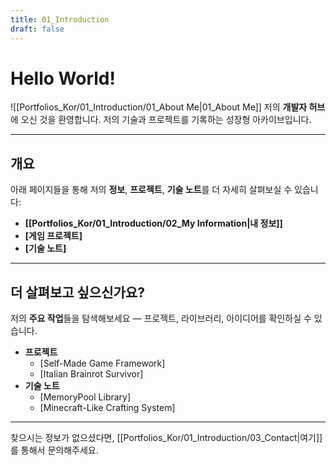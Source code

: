 ```yaml
---
title: 01_Introduction
draft: false
---
```


# **Hello World!**

![[Portfolios_Kor/01_Introduction/01_About Me|01_About Me]]
저의 **개발자 허브**에 오신 것을 환영합니다. 저의 기술과 프로젝트를 기록하는 성장형 아카이브입니다.

---
## **개요**

아래 페이지들을 통해 저의 **정보**, **프로젝트**, **기술 노트**를 더 자세히 살펴보실 수 있습니다:
- **[[Portfolios_Kor/01_Introduction/02_My Information|내 정보]]**
- **[게임 프로젝트]**
- **[기술 노트]**

---
## **더 살펴보고 싶으신가요?**

저의 **주요 작업**들을 탐색해보세요 — 프로젝트, 라이브러리, 아이디어를 확인하실 수 있습니다.
- **프로젝트**
	- [Self-Made Game Framework]
	- [Italian Brainrot Survivor]
- **기술 노트**
	- [MemoryPool Library]
	- [Minecraft-Like Crafting System]

---
찾으시는 정보가 없으셨다면, [[Portfolios_Kor/01_Introduction/03_Contact|여기]]를 통해서 문의해주세요.